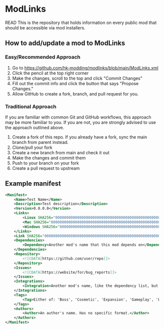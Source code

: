 # ModLinks
READ
This is the repository that holds information on every public mod that should be accessible via mod installers.

## How to add/update a mod to ModLinks

### Easy/Recommended Approach
1. Go to https://github.com/hk-modding/modlinks/blob/main/ModLinks.xml
1. Click the pencil at the top right corner
1. Make the changes, scroll to the top and click "Commit Changes"
1. Fill out the commit info and click the button that says "Propose Changes."
1. Allow GitHub to create a fork, branch, and pull request for you.

### Traditional Approach

If you are familiar with common Git and GitHub workflows, this approach may be more familiar to you. If you are not, you are strongly advised to use the approach outlined above.
1. Create a fork of this repo. If you already have a fork, sync the main branch from parent instead.
1. Clone/pull your fork
1. Create a new branch from main and check it out
1. Make the changes and commit them
1. Push to your branch on your fork
1. Create a pull request to upstream

## Example manifest

```xml
<Manifest>
    <Name>Test Name</Name>
    <Description>Test description</Description>
    <Version>0.0.0.0</Version>
    <Links>
        <Linux SHA256="0000000000000000000000000000000000000000000000000000000000000000"><![CDATA[https://linux.link]]></Linux>
        <Mac SHA256="0000000000000000000000000000000000000000000000000000000000000000"><![CDATA[https://mac.link]]></Mac>
        <Windows SHA256="0000000000000000000000000000000000000000000000000000000000000000"><![CDATA[https://windows.link]]></Windows>
    </Links>
    <Link SHA256="0000000000000000000000000000000000000000000000000000000000000000"><![CDATA[https://multiplatform.link]]></Link>
    <Dependencies>
        <Dependency>Another mod's name that this mod depends on</Dependency>
    </Dependencies>
    <Repository>
        <![CDATA[https://github.com/user/repo]]>
    </Repository>
    <Issues>
        <![CDATA[https://website/for/bug_reports]]>
    </Issues>
    <Integrations>
        <Integration>Another mod's name, like the dependency list, but not a hard dependency, but extra stuff when it is installed alongside</Integration>
    </Integrations>
    <Tags>
        <Tag>Either of: 'Boss', 'Cosmetic', 'Expansion', 'Gameplay', 'Library', 'Utility'</Tag>
    </Tags>
    <Authors>
        <Author>An author's name. Has no specific format.</Author>
    </Authors>
</Manifest>
```
